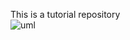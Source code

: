 This is a tutorial repository      
![uml](http://www.plantuml.com/plantuml/proxy?src=https://raw.githubusercontent.com/koval-guk/HomeWork4/master/classDiagram.plantuml)